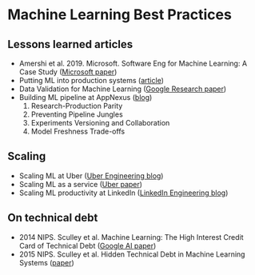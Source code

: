 # Machine Learning Best Practices

## Lessons learned articles
* Amershi et al. 2019. Microsoft. Software Eng for Machine Learning: A Case Study ([Microsoft paper](https://www.microsoft.com/en-us/research/uploads/prod/2019/03/amershi-icse-2019_Software_Engineering_for_Machine_Learning.pdf))
* Putting ML into production systems ([article](https://queue.acm.org/detail.cfm?id=3365847))
* Data Validation for Machine Learning ([Google Research paper](https://www.sysml.cc/doc/2019/167.pdf))
* Building ML pipeline at AppNexus ([blog](https://techblog.appnexus.com/lessons-learned-from-building-scalable-machine-learning-pipelines-822acb3412ad))
  1. Research-Production Parity
  2. Preventing Pipeline Jungles
  3. Experiments Versioning and Collaboration
  4. Model Freshness Trade-offs
  
## Scaling
* Scaling ML at Uber ([Uber Engineering blog](https://eng.uber.com/scaling-michelangelo/))
* Scaling ML as a service ([Uber paper](http://proceedings.mlr.press/v67/li17a/li17a.pdf))
* Scaling ML productivity at LinkedIn ([LinkedIn Engineering blog](https://engineering.linkedin.com/blog/2019/01/scaling-machine-learning-productivity-at-linkedin))

## On technical debt
* 2014 NIPS. Sculley et al. Machine Learning: The High Interest Credit Card of Technical Debt ([Google AI paper](https://ai.google/research/pubs/pub43146))
* 2015 NIPS. Sculley et al. Hidden Technical Debt in Machine Learning Systems ([paper](https://papers.nips.cc/paper/5656-hidden-technical-debt-in-machine-learning-systems.pdf))






